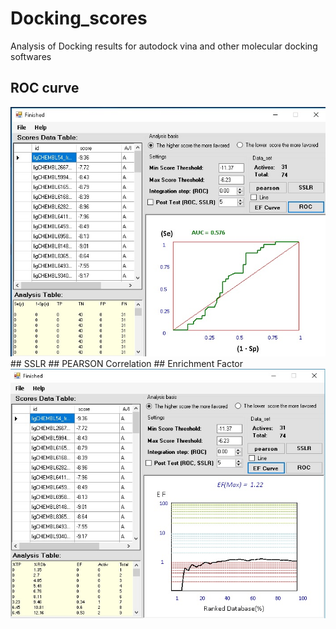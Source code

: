 # Docking_scores
Analysis of Docking results for autodock vina and other molecular docking softwares
## ROC curve 
<img src="https://github.com/amir1715/Docking_scores/blob/main/ROC.jpg" width="600">
## SSLR 
## PEARSON Correlation
## Enrichment Factor
<img src="https://github.com/amir1715/Docking_scores/blob/main/EF.jpg" width="600">
